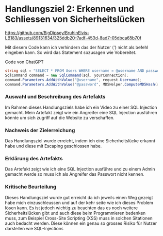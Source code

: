 # Handlungsziel 2: Erkennen und Schliessen von Sicherheitslücken

https://github.com/BigDipsey/BruhinElvis-LB183/assets/89131634/325ddb20-7adf-453d-8ad7-05dbca65b70f

Mit diesem Code kann ich verhindern das der Nutzer (') nicht als befehl eingeben kann. So wird das Statement sozusagen wie Vobereitet.

Code von ChatGPT
```C#
string sql = "SELECT * FROM Users WHERE username = @username AND password = @password";
SqlCommand command = new SqlCommand(sql, yourConnection);
command.Parameters.AddWithValue("@username", request.Username);
command.Parameters.AddWithValue("@password", MD5Helper.ComputeMD5Hash(request.Password));

```


### Auswahl und Beschreibung des Artefakts
Im Rahmen dieses Handlungsziels habe ich ein Video zu einer SQL Injection gemacht. Mein Artefakt zeigt wie ein Angreifer eine SQL Injection ausführen könnte um sich zugriff auf die Website zu verschaffen. 

### Nachweis der Zielerreichung
Das Handlungsziel wurde erreicht, indem ich eine Sicherheitslücke erkannt habe und diese mit Escaping geschlossen habe.

### Erklärung des Artefakts
Das Artefakt zeigt wie ich eine SQL Injection ausführe und zu einem Admin gemacht werde so muss ich als Angreifer das Passwort nicht kennen.

### Kritische Beurteilung
Dieses Handlungsziel wurde gut erreicht da ich jeweils einen Weg gezeigt habe mich einzuschleussen und auf der kehr seite wie ich dieses Problem lösen kann. Es ist jedoch wichtig zu beachten das es noch weitere Sicherheitslücken gibt und auch diese beim Programmieren bedenken muss, zum Beispiel Cross-Site Scripting (XSS) muss in solchen Sitationen auch bedacht werden. Diese können ein genau so grosses Risiko für Nutzer darstellen wie SQL-Injections
